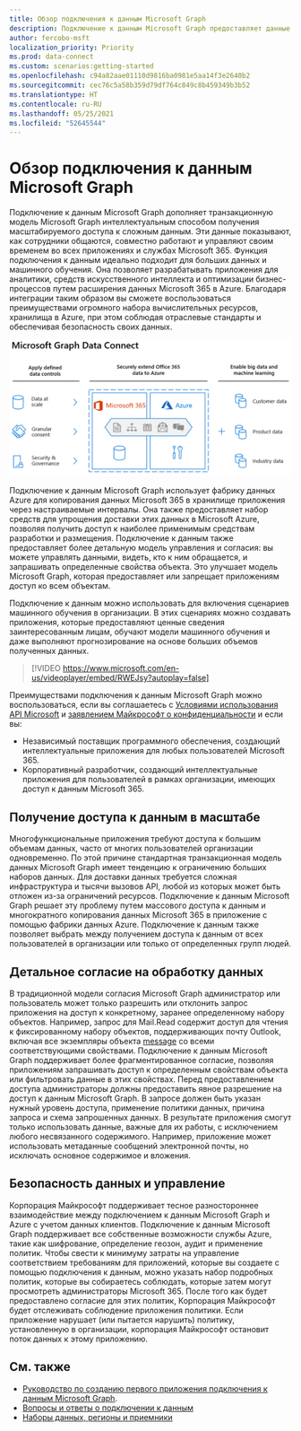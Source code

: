 ```yaml
---
title: Обзор подключения к данным Microsoft Graph
description: Подключение к данным Microsoft Graph предоставляет данные Microsoft 365 в Microsoft Azure, что обеспечивает доступ к наилучшим средствам разработки и размещения для работы с этими данными.
author: fercobo-msft
localization_priority: Priority
ms.prod: data-connect
ms.custom: scenarios:getting-started
ms.openlocfilehash: c94a82aae01110d9816ba0981e5aa14f3e2640b2
ms.sourcegitcommit: cec76c5a58b359d79df764c849c8b459349b3b52
ms.translationtype: HT
ms.contentlocale: ru-RU
ms.lasthandoff: 05/25/2021
ms.locfileid: "52645544"
---
```

# <a name="overview-of-microsoft-graph-data-connect"></a>Обзор подключения к данным Microsoft Graph

Подключение к данным Microsoft Graph дополняет транзакционную модель Microsoft Graph интеллектуальным способом получения масштабируемого доступа к сложным данным. Эти данные показывают, как сотрудники общаются, совместно работают и управляют своим временем во всех приложениях и службах Microsoft 365. Функция подключения к данным идеально подходит для больших данных и машинного обучения. Она позволяет разрабатывать приложения для аналитики, средств искусственного интеллекта и оптимизации бизнес-процессов путем расширения данных Microsoft 365 в Azure. Благодаря интеграции таким образом вы сможете воспользоваться преимуществами огромного набора вычислительных ресурсов, хранилища в Azure, при этом соблюдая отраслевые стандарты и обеспечивая безопасность своих данных.

![Изображение, на котором показаны примененные элементы управления данными между данными Microsoft 365 в облаке Azure, а также выходные данные.](images/data-connect-mgdc-capabilities.png)

Подключение к данным Microsoft Graph использует фабрику данных Azure для копирования данных Microsoft 365 в хранилище приложения через настраиваемые интервалы. Она также предоставляет набор средств для упрощения доставки этих данных в Microsoft Azure, позволяя получить доступ к наиболее применимым средствам разработки и размещения. Подключение к данным также предоставляет более детальную модель управления и согласия: вы можете управлять данными, видеть, кто к ним обращается, и запрашивать определенные свойства объекта. Это улучшает модель Microsoft Graph, которая предоставляет или запрещает приложениям доступ ко всем объектам.

Подключение к данным можно использовать для включения сценариев машинного обучения в организации. В этих сценариях можно создавать приложения, которые предоставляют ценные сведения заинтересованным лицам, обучают модели машинного обучения и даже выполняют прогнозирование на основе больших объемов полученных данных.

<!--<iframe class="video-iframe" style="width: 960px; height: 540px;" frameborder="0" allowfullscreen="true" src="https://www.microsoft.com/en-us/videoplayer/embed/RWEJsy?autoplay=false"> </iframe>-->

> [!VIDEO https://www.microsoft.com/en-us/videoplayer/embed/RWEJsy?autoplay=false]

Преимуществами подключения к данным Microsoft Graph можно воспользоваться, если вы соглашаетесь с [Условиями использования API Microsoft](/legal/microsoft-apis/terms-of-use?context=/graph/context) и [заявлением Майкрософт о конфиденциальности](https://go.microsoft.com/fwlink/p/?LinkId=123161) и если вы:

- Независимый поставщик программного обеспечения, создающий интеллектуальные приложения для любых пользователей Microsoft 365.
- Корпоративный разработчик, создающий интеллектуальные приложения для пользователей в рамках организации, имеющих доступ к данным Microsoft 365.

## <a name="access-to-data-at-scale"></a>Получение доступа к данным в масштабе

Многофункциональные приложения требуют доступа к большим объемам данных, часто от многих пользователей организации одновременно. По этой причине стандартная транзакционная модель данных Microsoft Graph имеет тенденцию к ограничению больших наборов данных. Для доставки данных требуется сложная инфраструктура и тысячи вызовов API, любой из которых может быть отложен из-за ограничений ресурсов. Подключение к данным Microsoft Graph решает эту проблему путем массового доступа к данным и многократного копирования данных Microsoft 365 в приложение с помощью фабрики данных Azure. Подключение к данным также позволяет выбрать между получением доступа к данным от всех пользователей в организации или только от определенных групп людей.

## <a name="granular-data-consent"></a>Детальное согласие на обработку данных

В традиционной модели согласия Microsoft Graph администратор или пользователь может только разрешить или отклонить запрос приложения на доступ к конкретному, заранее определенному набору объектов. Например, запрос для Mail.Read содержит доступ для чтения к фиксированному набору объектов, поддерживающих почту Outlook, включая все экземпляры объекта [message](/graph/api/resources/message) со всеми соответствующими свойствами. Подключение к данным Microsoft Graph поддерживает более фрагментированное согласие, позволяя приложениям запрашивать доступ к определенным свойствам объекта или фильтровать данные в этих свойствах. Перед предоставлением доступа администраторы должны предоставить явное разрешение на доступ к данным Microsoft Graph. В запросе должен быть указан нужный уровень доступа, применение политики данных, причина запроса и схема запрошенных данных. В результате приложения смогут только использовать данные, важные для их работы, с исключением любого несвязанного содержимого. Например, приложение может использовать метаданные сообщений электронной почты, но исключать основное содержимое и вложения.

## <a name="data-security-and-governance"></a>Безопасность данных и управление

Корпорация Майкрософт поддерживает тесное разностороннее взаимодействие между подключением к данным Microsoft Graph и Azure с учетом данных клиентов. Подключение к данным Microsoft Graph поддерживает все собственные возможности службы Azure, такие как шифрование, определение геозон, аудит и применение политик. Чтобы свести к минимуму затраты на управление соответствием требованиям для приложений, которые вы создаете с помощью подключения к данным, можно указать набор подробных политик, которые вы собираетесь соблюдать, которые затем могут просмотреть администраторы Microsoft 365. После того как будет предоставлено согласие для этих политик, Корпорация Майкрософт будет отслеживать соблюдение приложения политики. Если приложение нарушает (или пытается нарушить) политику, установленную в организации, корпорация Майкрософт остановит поток данных к этому приложению.

## <a name="see-also"></a>См. также

- [Руководство по созданию первого приложения подключения к данным Microsoft Graph](data-connect-quickstart.yml).
- [Вопросы и ответы о подключении к данным](data-connect-faq.md)
- [Наборы данных, регионы и приемники](data-connect-datasets.md)
